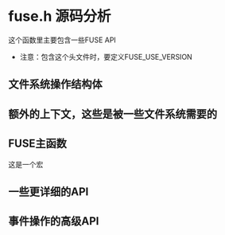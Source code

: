 # fuse.h 源码分析

这个函数里主要包含一些FUSE API

* 注意：包含这个头文件时，要定义FUSE_USE_VERSION

## 文件系统操作结构体

## 额外的上下文，这些是被一些文件系统需要的

## FUSE主函数

这是一个宏

## 一些更详细的API

## 事件操作的高级API

